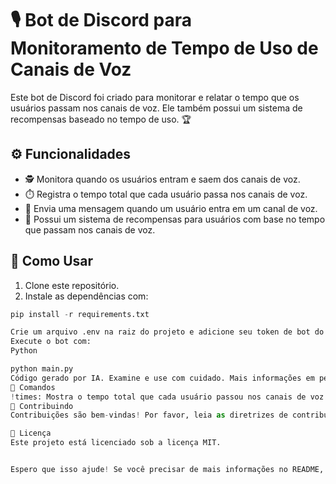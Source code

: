 # 🎙️ Bot de Discord para Monitoramento de Tempo de Uso de Canais de Voz

Este bot de Discord foi criado para monitorar e relatar o tempo que os usuários passam nos canais de voz. Ele também possui um sistema de recompensas baseado no tempo de uso. 🏆

## ⚙️ Funcionalidades

- 🕵️ Monitora quando os usuários entram e saem dos canais de voz.
- ⏱️ Registra o tempo total que cada usuário passa nos canais de voz.
- 📢 Envia uma mensagem quando um usuário entra em um canal de voz.
- 🎁 Possui um sistema de recompensas para usuários com base no tempo que passam nos canais de voz.

## 🚀 Como Usar

1. Clone este repositório.
2. Instale as dependências com:
```python
pip install -r requirements.txt

Crie um arquivo .env na raiz do projeto e adicione seu token de bot do Discord com a chave DISCORD_TOKEN.
Execute o bot com:
Python

python main.py
Código gerado por IA. Examine e use com cuidado. Mais informações em perguntas frequentes.
🤖 Comandos
!times: Mostra o tempo total que cada usuário passou nos canais de voz.
👥 Contribuindo
Contribuições são bem-vindas! Por favor, leia as diretrizes de contribuição antes de enviar um pull request.

📄 Licença
Este projeto está licenciado sob a licença MIT.


Espero que isso ajude! Se você precisar de mais informações no README, sinta-se à vontade para perguntar. 😊
